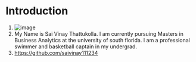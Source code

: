 # Introduction
1. ![image](https://github.com/saivinay111234/Introduction/assets/121187999/71497706-4bd2-425b-8dbb-274a8a4e6593)
2. My Name is Sai Vinay Thattukolla. I am currently pursuing Masters in Business Analytics at the university of south florida. I am a professional swimmer and basketball captain in my undergrad. 
3. https://github.com/saivinay111234
